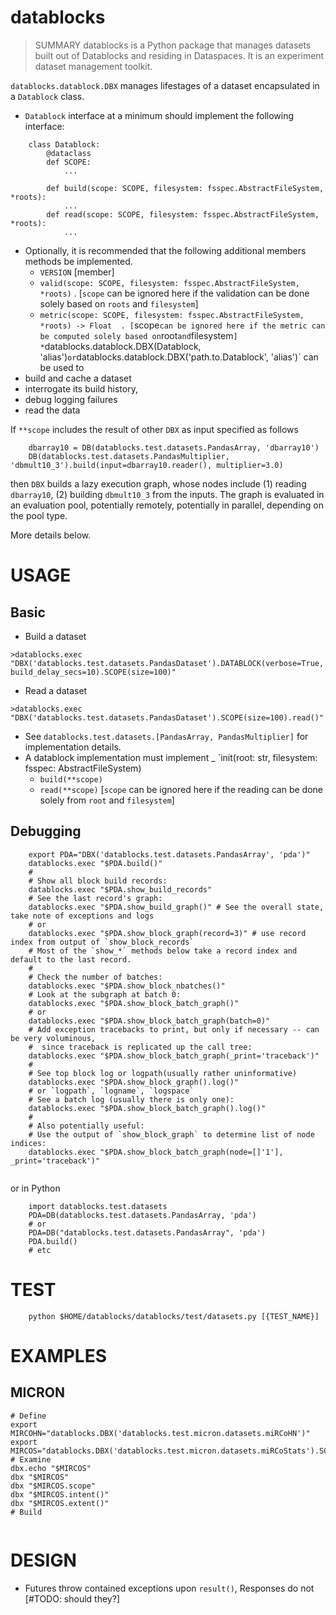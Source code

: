 # datablocks
> SUMMARY 
datablocks is a Python package that manages datasets built out of Datablocks and residing in Dataspaces.
It is an experiment dataset management toolkit.

`datablocks.datablock.DBX` manages lifestages of a dataset encapsulated in a `Datablock` class.  
* `Datablock` interface at a minimum should implement the following interface:
```
    class Datablock:
        @dataclass
        def SCOPE:
            ...
        
        def build(scope: SCOPE, filesystem: fsspec.AbstractFileSystem, *roots):
            ...
        def read(scope: SCOPE, filesystem: fsspec.AbstractFileSystem, *roots):
            ...
```
* Optionally, it is recommended that the following additional members methods be implemented.
    - `VERSION` [member]
    - `valid(scope: SCOPE, filesystem: fsspec.AbstractFileSystem, *roots)` 
        . [`scope` can be ignored here if the validation can be done solely based on `roots` and `filesystem`]
    - `metric(scope: SCOPE, filesystem: fsspec.AbstractFileSystem, *roots) -> Float 
        . [`scope` can be ignored here if the metric can be computed solely based on `root` and `filesystem`]
*`datablocks.datablock.DBX(Datablock, 'alias')` or `datablocks.datablock.DBX('path.to.Datablock', 'alias')`
can be used to 
* build and cache a dataset
* interrogate its build history, 
* debug logging failures
* read the data

If `**scope` includes the result of other `DBX` as input specified as follows
```
    dbarray10 = DB(datablocks.test.datasets.PandasArray, 'dbarray10')
    DB(datablocks.test.datasets.PandasMultiplier, 'dbmult10_3').build(input=dbarray10.reader(), multiplier=3.0)
```
then `DBX` builds a lazy execution graph, whose nodes include (1) reading `dbarray10`, (2) building `dbmult10_3` from the inputs.
The graph is evaluated in an evaluation pool, potentially remotely, potentially in parallel, depending on the pool type.

More details below.

# USAGE
## Basic
* Build a dataset 
```
>datablocks.exec "DBX('datablocks.test.datasets.PandasDataset').DATABLOCK(verbose=True, build_delay_secs=10).SCOPE(size=100)"
```
* Read a dataset
```
>datablocks.exec "DBX('datablocks.test.datasets.PandasDataset').SCOPE(size=100).read()"
```


* See `datablocks.test.datasets.[PandasArray, PandasMultiplier]` for implementation details.
* A datablock implementation must implement 
    _ `init(root: str, filesystem: fsspec: AbstractFileSystem)
    - `build(**scope)`
    - `read(**scope)` [`scope` can be ignored here if the reading can be done solely from `root` and `filesystem`]


## Debugging
```
    export PDA="DBX('datablocks.test.datasets.PandasArray', 'pda')" 
    datablocks.exec "$PDA.build()"
    #
    # Show all block build records:
    datablocks.exec "$PDA.show_build_records"
    # See the last record's graph:
    datablocks.exec "$PDA.show_build_graph()" # See the overall state, take note of exceptions and logs
    # or
    datablocks.exec "$PDA.show_block_graph(record=3)" # use record index from output of `show_block_records`
    # Most of the `show_*` methods below take a record index and default to the last record.
    #
    # Check the number of batches:
    datablocks.exec "$PDA.show_block_nbatches()"
    # Look at the subgraph at batch 0:
    datablocks.exec "$PDA.show_block_batch_graph()"
    # or
    datablocks.exec "$PDA.show_block_batch_graph(batch=0)"
    # Add exception tracebacks to print, but only if necessary -- can be very voluminous, 
    #  since traceback is replicated up the call tree:
    datablocks.exec "$PDA.show_block_batch_graph(_print='traceback')"
    #
    # See top block log or logpath(usually rather uninformative)
    datablocks.exec "$PDA.show_block_graph().log()"
    # or `logpath`, `logname`, `logspace`
    # See a batch log (usually there is only one):
    datablocks.exec "$PDA.show_block_batch_graph().log()"
    #
    # Also potentially useful:
    # Use the output of `show_block_graph` to determine list of node indices:
    datablocks.exec "$PDA.show_block_batch_graph(node=[]'1'], _print='traceback')" 
    
```
or in Python
```
    import datablocks.test.datasets
    PDA=DB(datablocks.test.datasets.PandasArray, 'pda')
    # or
    PDA=DB("datablocks.test.datasets.PandasArray", 'pda')
    PDA.build()
    # etc
```
# TEST
```
    python $HOME/datablocks/datablocks/test/datasets.py [{TEST_NAME}]
```

# EXAMPLES
## MICRON
```
# Define
export MIRCOHN="datablocks.DBX('datablocks.test.micron.datasets.miRCoHN')"
export MIRCOS="datablocks.DBX('datablocks.test.micron.datasets.miRCoStats').SCOPE(mirco=$MIRCOHN.data('counts'))"
# Examine
dbx.echo "$MIRCOS"
dbx "$MIRCOS"
dbx "$MIRCOS.scope"
dbx "$MIRCOS.intent()"
dbx "$MIRCOS.extent()"
# Build


```

# DESIGN
* Futures throw contained exceptions upon `result()`, Responses do not [#TODO: should they?]

